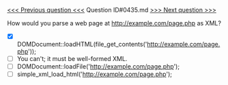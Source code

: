 [<<< Previous question <<<](0434.md)  Question ID#0435.md  [>>> Next question >>>](0436.md) 

How would you parse a web page at http://example.com/page.php as XML?

- [x] DOMDocument::loadHTML(file_get_contents('http://example.com/page.php'));
- [ ] You can't; it must be well-formed XML.
- [ ] DOMDocument::loadFile('http://example.com/page.php');
- [ ] simple_xml_load_html('http://example.com/page.php');
